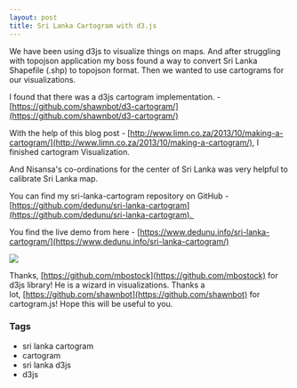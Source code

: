 ```yaml
---
layout: post
title: Sri Lanka Cartogram with d3.js
---
```


We have been using d3js to visualize things on maps. And after struggling with topojson application my boss found a way to convert Sri Lanka Shapefile (.shp) to topojson format. Then we wanted to use cartograms for our visualizations.  
  
I found that there was a d3js cartogram implementation. - [https://github.com/shawnbot/d3-cartogram/](https://github.com/shawnbot/d3-cartogram/)  

With the help of this blog post - [http://www.limn.co.za/2013/10/making-a-cartogram/](http://www.limn.co.za/2013/10/making-a-cartogram/), I finished cartogram Visualization. 

And Nisansa's co-ordinations for the center of Sri Lanka was very helpful to calibrate Sri Lanka map.  

You can find my sri-lanka-cartogram repository on GitHub - [https://github.com/dedunu/sri-lanka-cartogram](https://github.com/dedunu/sri-lanka-cartogram). 

You find the live demo from here - [https://www.dedunu.info/sri-lanka-cartogram/](https://www.dedunu.info/sri-lanka-cartogram/)

[![](https://1.bp.blogspot.com/-iM4dwOWUPlM/UzRX3S_LWwI/AAAAAAAAA8Q/V557_WoM0MI/s1600/sri-lanka-population-cartogram.png)](http://1.bp.blogspot.com/-iM4dwOWUPlM/UzRX3S_LWwI/AAAAAAAAA8Q/V557_WoM0MI/s1600/sri-lanka-population-cartogram.png)

Thanks, [https://github.com/mbostock](https://github.com/mbostock) for d3js library! He is a wizard in visualizations.  Thanks a lot, [https://github.com/shawnbot](https://github.com/shawnbot) for cartogram.js! Hope this will be useful to you.

### Tags

- sri lanka cartogram
- cartogram
- sri lanka d3js
- d3js